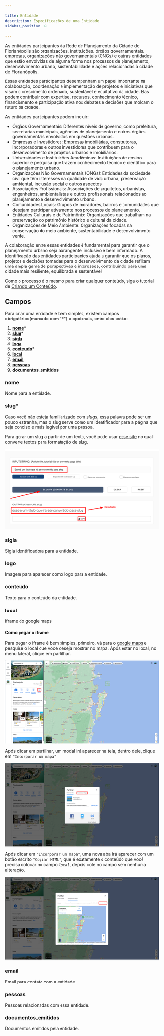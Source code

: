 ```yaml
---

title: Entidade
description: Especificações de uma Entidade
sidebar_position: 8

---
```


As entidades participantes da Rede de Planejamento da Cidade de Florianópolis são organizações, instituições, órgãos governamentais, empresas, organizações não governamentais (ONGs) e outras entidades que estão envolvidas de alguma forma nos processos de planejamento, desenvolvimento urbano, sustentabilidade e ações relacionadas à cidade de Florianópolis.

Essas entidades participantes desempenham um papel importante na colaboração, coordenação e implementação de projetos e iniciativas que visam o crescimento ordenado, sustentável e equitativo da cidade. Elas podem contribuir com expertise, recursos, conhecimento técnico, financiamento e participação ativa nos debates e decisões que moldam o futuro da cidade.

As entidades participantes podem incluir:

- Órgãos Governamentais: Diferentes níveis de governo, como prefeitura, secretarias municipais, agências de planejamento e outros órgãos governamentais envolvidos em questões urbanas.
- Empresas e Investidores: Empresas imobiliárias, construtoras, incorporadoras e outros investidores que contribuem para o desenvolvimento de projetos urbanos e imobiliários.
- Universidades e Instituições Acadêmicas: Instituições de ensino superior e pesquisa que trazem conhecimento técnico e científico para o planejamento urbano.
- Organizações Não Governamentais (ONGs): Entidades da sociedade civil que têm interesses na qualidade de vida urbana, preservação ambiental, inclusão social e outros aspectos.
- Associações Profissionais: Associações de arquitetos, urbanistas, engenheiros, ambientalistas e outros profissionais relacionados ao planejamento e desenvolvimento urbano.
- Comunidades Locais: Grupos de moradores, bairros e comunidades que desejam participar ativamente nos processos de planejamento.
- Entidades Culturais e de Patrimônio: Organizações que trabalham na preservação do patrimônio histórico e cultural da cidade.
- Organizações de Meio Ambiente: Organizações focadas na conservação do meio ambiente, sustentabilidade e desenvolvimento verde.

A colaboração entre essas entidades é fundamental para garantir que o planejamento urbano seja abrangente, inclusivo e bem informado. A identificação das entidades participantes ajuda a garantir que os planos, projetos e decisões tomadas para o desenvolvimento da cidade reflitam uma ampla gama de perspectivas e interesses, contribuindo para uma cidade mais resiliente, equilibrada e sustentável.

Como o processo é o mesmo para criar qualquer conteúdo, siga o tutorial de [Criando um Conteúdo](/docs/gestao-de-conteudo/guias/criando.md).

## Campos

Para criar uma entidade é bem simples, existem campos obrigatórios(marcado com "*") e opcionais, entre eles estão:

1. [__nome__](#nome)*
2. [__slug__](#slug)*
3. [__sigla__](#sigla)
4. [__logo__](#logo)
5. [__conteudo__](#conteudo)*
6. [__local__](#local)
7. [__email__](#email)
8. [__pessoas__](#pessoas)
9. [__documentos_emitidos__](#documentos_emitidos)

### nome

Nome para a entidade.

### slug*

Caso você não esteja familiarizado com _slugs_, essa palavra pode ser um pouco estranha, mas o slug serve como um identificador para a página que seja conciso e mais legível por uma pessoa.

Para gerar um slug a partir de um texto, você pode usar [esse site](https://slugify.online/) no qual converte textos para formatação de slug.

![Alt](images/generating-slug.png)

### sigla

Sigla identificadora para a entidade.

### logo

Imagem para aparecer como logo para a entidade.

### conteudo

Texto para o conteúdo da entidade.

### local

iframe do google maps

#### Como pegar o iframe

Para pegar o iframe é bem simples, primeiro, vá para o [google maps](https://maps.google.com) e pesquise o local que voce deseja mostrar no mapa. Após estar no local, no menu lateral, clique em partilhar.

![Alt text](images/maps.png)

Após clicar em partilhar, um modal irá aparecer na tela, dentro dele, clique em `"Incorporar um mapa"`

![Alt text](images/maps-1.png)

Após clicar em `"Incorporar um mapa"`, uma nova aba irá aparecer com um botão escrito `"Copiar HTML"`, que é exatamente o conteúdo que você precisa colocar no campo _`local`_, depois cole no campo sem nenhuma alteração.

![Alt text](images/maps-2.png)

### email

Email para contato com a entidade.

### pessoas

Pessoas relacionadas com essa entidade.

### documentos_emitidos

Documentos emitidos pela entidade.
